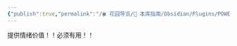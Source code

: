 ```yaml
---
{"publish":true,"permalink":"/🍀 花园导览/🧰 本库指南/Obsidian/Plugins/POWER MODE.md","aliases":"power-mode","created":"2025-04-28","modified":"2025-07-10","cssclasses":""}
---
```



提供情绪价值！！必须有用！！
